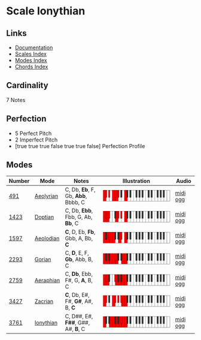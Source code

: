 # Scale Ionythian

## Links

- [Documentation](index.md)
- [Scales Index](Scales.md)
- [Modes Index](Modes.md)
- [Chords Index](Chords.md)

## Cardinality

7 Notes

## Perfection

- 5 Perfect Pitch
- 2 Imperfect Pitch
- [true true true false true true false] Perfection Profile

## Modes

| Number | Mode | Notes | Illustration | Audio |
|--------|------|-------|--------------|-------|
| [491](https://ianring.com/musictheory/scales/491) | [Aeolyrian](ModeAeolyrian.md) | C, Db, **Eb**, F, Gb, **Abb**, Bbbb, C | ![CNaturalAeolyrian](ModeCNaturalAeolyrian.png) | [midi](ModeCNaturalAeolyrian.mid) [ogg](ModeCNaturalAeolyrian.ogg) | 
| [1423](https://ianring.com/musictheory/scales/1423) | [Doptian](ModeDoptian.md) | C, Db, **Ebb**, Fbb, G, Ab, **Bb**, C | ![CNaturalDoptian](ModeCNaturalDoptian.png) | [midi](ModeCNaturalDoptian.mid) [ogg](ModeCNaturalDoptian.ogg) | 
| [1597](https://ianring.com/musictheory/scales/1597) | [Aeolodian](ModeAeolodian.md) | **C**, D, Eb, **Fb**, Gbb, A, Bb, **C** | ![CNaturalAeolodian](ModeCNaturalAeolodian.png) | [midi](ModeCNaturalAeolodian.mid) [ogg](ModeCNaturalAeolodian.ogg) | 
| [2293](https://ianring.com/musictheory/scales/2293) | [Gorian](ModeGorian.md) | C, **D**, E, F, **Gb**, Abb, B, C | ![CNaturalGorian](ModeCNaturalGorian.png) | [midi](ModeCNaturalGorian.mid) [ogg](ModeCNaturalGorian.ogg) | 
| [2759](https://ianring.com/musictheory/scales/2759) | [Aeraphian](ModeAeraphian.md) | C, **Db**, Ebb, F#, G, **A**, B, C | ![CNaturalAeraphian](ModeCNaturalAeraphian.png) | [midi](ModeCNaturalAeraphian.mid) [ogg](ModeCNaturalAeraphian.ogg) | 
| [3427](https://ianring.com/musictheory/scales/3427) | [Zacrian](ModeZacrian.md) | **C**, Db, E#, F#, **G#**, A#, B, **C** | ![CNaturalZacrian](ModeCNaturalZacrian.png) | [midi](ModeCNaturalZacrian.mid) [ogg](ModeCNaturalZacrian.ogg) | 
| [3761](https://ianring.com/musictheory/scales/3761) | [Ionythian](ModeIonythian.md) | C, D##, E#, **F##**, G##, A#, **B**, C | ![CNaturalIonythian](ModeCNaturalIonythian.png) | [midi](ModeCNaturalIonythian.mid) [ogg](ModeCNaturalIonythian.ogg) | 
